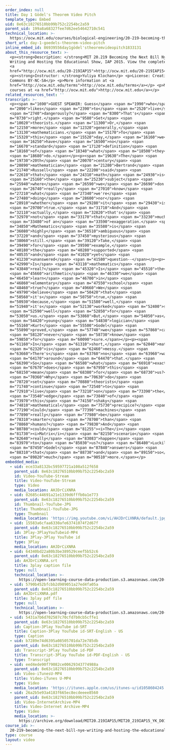 ```yaml
---
order_index: null
title: Day 1 Gödel's Theorem Video Pitch
template_type: Embed
uid: 8e63c18276510bb99b752c2254bc2a59
parent_uid: 199a8a68327fee7d62ee54642710c541
technical_location: >-
  https://ocw.mit.edu/courses/biological-engineering/20-219-becoming-the-next-bill-nye-writing-and-hosting-the-educational-show-january-iap-2015/student-projects/yuliya-klochans-project/day-1-goedels-theorem-video-pitch
short_url: day-1-goedels-theorem-video-pitch
inline_embed_id: 86939556day1gödel'stheoremvideopitch1833131
about_this_resource_text: >-
  <p><strong>Description: </strong>MIT 20.219 Becoming the Next Bill Nye:
  Writing and Hosting the Educational Show, IAP 2015. View the complete course:
  <a
  href="http://ocw.mit.edu/20-219IAP15">http://ocw.mit.edu/20-219IAP15</a>.</p>
  <p><strong>Instructor: </strong>Yuliya Klochan</p> <p>License: Creative
  Commons BY-NC-SA</p> <p>More information at <a
  href="http://ocw.mit.edu/terms">http://ocw.mit.edu/terms</a></p> <p>More
  courses at <a href="http://ocw.mit.edu">http://ocw.mit.edu</a></p>
related_resources_text: ''
transcript: >-
  <p><span m="1690">GUEST SPEAKER: Guess</span> <span m="1990">who</span> <span
  m="2090">likes</span> <span m="2390">to</span> <span m="2520">live</span>
  <span m="2740">dangerously?</span> <span m="8300">That's</span> <span
  m="8730">right.</span> <span m="9580">Set</span> <span
  m="10020">theorists.</span> <span m="11300">Or,</span> <span
  m="12150">more</span> <span m="12320">generally,</span> <span
  m="13130">mathematicians.</span> <span m="15170">To</span> <span
  m="15320">this</span> <span m="15520">day,</span> <span m="16160">we</span>
  <span m="16250">have</span> <span m="16500">no</span> <span
  m="16670">standard</span> <span m="17120">definition</span> <span
  m="18160">of</span> <span m="18340">what</span> <span m="18500">they</span>
  <span m="18680">do.</span></p><p><span m="19630">The</span> <span
  m="19730">20th</span> <span m="20070">century</span> <span
  m="20890">mathematician</span> <span m="21280">Bertrand</span> <span
  m="21740">Russell</span> <span m="22200">said</span> <span
  m="22610">that</span> <span m="24310">math</span> <span m="24930">is</span>
  <span m="25160">the</span> <span m="25230">subject</span> <span
  m="25940">where</span> <span m="26590">we</span> <span m="26690">don't</span>
  <span m="26740">really</span> <span m="27010">know</span> <span
  m="27210">what</span> <span m="27340">we're</span> <span
  m="27480">doing</span> <span m="28600">nor</span> <span
  m="28910">whether</span> <span m="29280">it</span> <span m="29430">is</span>
  <span m="29700">true.</span> <span m="31710">And</span> <span
  m="32110">actually,</span> <span m="32820">that's</span> <span
  m="32970">not</span> <span m="33170">that</span> <span m="33230">much</span>
  <span m="33480">of an</span> <span m="33590">exaggeration.</span> <span
  m="34850">Mathematics</span> <span m="35580">is</span> <span
  m="36080">highly</span> <span m="36510">ambiguous</span> <span
  m="37220">and</span> <span m="37450">mysterious</span> <span
  m="38060">still.</span> <span m="39120">Take,</span> <span
  m="39490">for</span> <span m="39590">example,</span> <span
  m="40180">the</span> <span m="40280">supported</span> <span
  m="40535">and</span> <span m="41020">yet</span> <span
  m="41230">unanswered</span> <span m="41580">question--</span></p><p><span
  m="42990">Is</span> <span m="43110">mathematics</span> <span
  m="43840">real?</span> <span m="45320">Is</span> <span m="45510">the</span>
  <span m="45660">arithmetic</span> <span m="46330">we</span> <span
  m="46450">learn</span> <span m="46700">in</span> <span
  m="46860">elementary</span> <span m="47550">school</span> <span
  m="48460">true?</span> <span m="49660">We</span> <span
  m="49790">believe</span> <span m="50420">that</span> <span
  m="50560">it's</span> <span m="50750">true,</span> <span
  m="50930">because,</span> <span m="51580">well,</span> <span
  m="51940">it's</span> <span m="52130">worked</span> <span m="52400">so</span>
  <span m="52590">well</span> <span m="52850">for</span> <span
  m="53050">us.</span> <span m="53860">But,</span> <span m="54050">as</span>
  <span m="54420">young</span> <span m="54830">logician</span> <span
  m="55160">Kurt</span> <span m="55500">Godel</span> <span
  m="55890">proved,</span> <span m="57740">we</span> <span m="57860">can</span>
  <span m="58120">never</span> <span m="58730">know</span> <span
  m="59850">for</span> <span m="60090">sure.</span></p><p><span
  m="61160">In</span> <span m="61310">short,</span> <span m="62040">math</span>
  <span m="62320">is</span> <span m="62460">messy.</span> <span
  m="63660">There's</span> <span m="63760">no</span> <span m="63960">way</span>
  <span m="64170">around</span> <span m="64470">that.</span> <span
  m="66390">So</span> <span m="66580">what</span> <span m="66910">exactly</span>
  <span m="67670">does</span> <span m="67950">this</span> <span
  m="68150">mean</span> <span m="68380">for</span> <span m="68730">us?</span>
  <span m="70360">Why</span> <span m="70630">do</span> <span
  m="70720">set</span> <span m="70880">theorists</span> <span
  m="71740">continue</span> <span m="72540">to</span> <span
  m="72910">live</span> <span m="73210">on</span> <span m="73390">the</span>
  <span m="73540">edge</span> <span m="73840">of</span> <span
  m="73970">this</span> <span m="74150">shaky</span> <span
  m="74810">mathematical</span> <span m="75730">precipice?</span> <span
  m="77190">Could</span> <span m="77390">machines</span> <span
  m="77890">really</span> <span m="77980">be</span> <span
  m="78310">smarter</span> <span m="78700">than</span> <span
  m="78860">humans?</span> <span m="79830">And</span> <span
  m="80780">could</span> <span m="81255"><i>The</i></span> <span
  m="81730"><i>Matrix</i></span> <span m="82150">scenario</span> <span
  m="82640">really</span> <span m="83083">happen</span> <span
  m="83970">to</span> <span m="85030">us?</span> <span m="86480">Luckily,</span>
  <span m="87450">Godel</span> <span m="87840">answers</span> <span
  m="88310">that</span> <span m="88730">and</span> <span m="89150">so</span>
  <span m="89820">much</span> <span m="90510">more.</span></p>
embedded_media:
  - uid: ece33a8132bc59597721a108a512f658
    parent_uid: 8e63c18276510bb99b752c2254bc2a59
    id: Video-YouTube-Stream
    title: Video-YouTube-Stream
    type: Video
    media_location: AHJDrCiXNRA
  - uid: 02685c44691a21e1339d6fffb0a1e773
    parent_uid: 8e63c18276510bb99b752c2254bc2a59
    id: Thumbnail-YouTube-JPG
    title: Thumbnail-YouTube-JPG
    type: Thumbnail
    media_location: 'https://img.youtube.com/vi/AHJDrCiXNRA/default.jpg'
  - uid: 15583a6cfaa6330afe63741074f2d67f
    parent_uid: 8e63c18276510bb99b752c2254bc2a59
    id: 3Play-3PlayYouTubeid-MP4
    title: 3Play-3Play YouTube id
    type: 3Play
    media_location: AHJDrCiXNRA
  - uid: 64340bd22a80b3be389529ceef5b52c6
    parent_uid: 8e63c18276510bb99b752c2254bc2a59
    id: AHJDrCiXNRA.srt
    title: 3play caption file
    type: null
    technical_location: >-
      https://open-learning-course-data-production.s3.amazonaws.com/20-219-becoming-the-next-bill-nye-writing-and-hosting-the-educational-show-january-iap-2015/64340bd22a80b3be389529ceef5b52c6_AHJDrCiXNRA.srt
  - uid: 5790b452bfcbb2d989051a27ed4fa05a
    parent_uid: 8e63c18276510bb99b752c2254bc2a59
    id: AHJDrCiXNRA.pdf
    title: 3play pdf file
    type: null
    technical_location: >-
      https://open-learning-course-data-production.s3.amazonaws.com/20-219-becoming-the-next-bill-nye-writing-and-hosting-the-educational-show-january-iap-2015/5790b452bfcbb2d989051a27ed4fa05a_AHJDrCiXNRA.pdf
  - uid: 5431a7b6d702587c70cfd7b0cb5cffe1
    parent_uid: 8e63c18276510bb99b752c2254bc2a59
    id: Caption-3Play YouTube id-SRT
    title: Caption-3Play YouTube id-SRT-English - US
    type: Caption
  - uid: b7289e74d6395a08505701da72e785db
    parent_uid: 8e63c18276510bb99b752c2254bc2a59
    id: Transcript-3Play YouTube id-PDF
    title: Transcript-3Play YouTube id-PDF-English - US
    type: Transcript
  - uid: eed4ede90f79082ce00629343774988a
    parent_uid: 8e63c18276510bb99b752c2254bc2a59
    id: Video-iTunesU-MP4
    title: Video-iTunes U-MP4
    type: Video
    media_location: 'https://itunes.apple.com/us/itunes-u/id1058604245'
  - uid: 26a2b5e93a4183f665ec8ecdeeee8560
    parent_uid: 8e63c18276510bb99b752c2254bc2a59
    id: Video-InternetArchive-MP4
    title: Video-Internet Archive-MP4
    type: Video
    media_location: >-
      https://archive.org/download/MIT20.219IAP15/MIT20_219IAP15_YK_D01_Pitch_360p.mp4
course_id: >-
  20-219-becoming-the-next-bill-nye-writing-and-hosting-the-educational-show-january-iap-2015
type: course
layout: video
---
```


